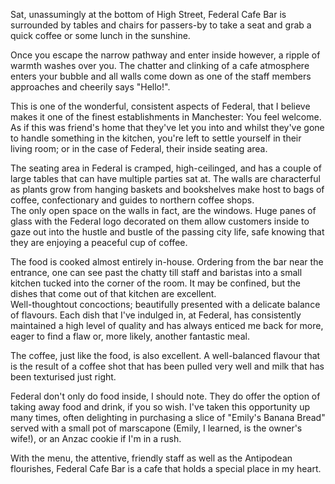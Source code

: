Sat, unassumingly at the bottom of High Street, Federal Cafe Bar is surrounded by tables and chairs for passers-by to take a seat and grab a quick coffee or some lunch in the sunshine.

Once you escape the narrow pathway and enter inside however, a ripple of warmth washes over you. The chatter and clinking of a cafe atmosphere enters your bubble and all walls come down as one of the staff members approaches and cheerily says "Hello!".

This is one of the wonderful, consistent aspects of Federal, that I believe makes it one of the finest establishments in Manchester: You feel welcome. As if this was friend's home that they've let you into and whilst they've gone to handle something in the kitchen, you're left to settle yourself in their living room; or in the case of Federal, their inside seating area.

The seating area in Federal is cramped, high-ceilinged, and has a couple of large tables that can have multiple parties sat at. The walls are characterful as plants grow from hanging baskets and bookshelves make host to bags of coffee, confectionary and guides to northern coffee shops.  
The only open space on the walls in fact, are the windows. Huge panes of glass with the Federal logo decorated on them allow customers inside to gaze out into the hustle and bustle of the passing city life, safe knowing that they are enjoying a peaceful cup of coffee.

The food is cooked almost entirely in-house. Ordering from the bar near the entrance, one can see past the chatty till staff and baristas into a small kitchen tucked into the corner of the room. It may be confined, but the dishes that come out of that kitchen are excellent.  
Well-thoughtout concoctions; beautifully presented with a delicate balance of flavours. Each dish that I've indulged in, at Federal, has consistently maintained a high level of quality and has always enticed me back for more, eager to find a flaw or, more likely, another fantastic meal.

The coffee, just like the food, is also excellent. A well-balanced flavour that is the result of a coffee shot that has been pulled very well and milk that has been texturised just right.

Federal don't only do food inside, I should note. They do offer the option of taking away food and drink, if you so wish. I've taken this opportunity up many times, often delighting in purchasing a slice of "Emily's Banana Bread" served with a small pot of marscapone (Emily, I learned, is the owner's wife!), or an Anzac cookie if I'm in a rush.  

With the menu, the attentive, friendly staff as well as the Antipodean flourishes, Federal Cafe Bar is a cafe that holds a special place in my heart.